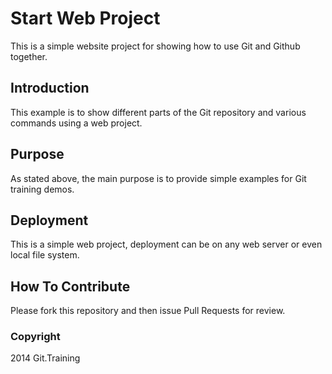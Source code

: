 # Start Web Project

This is a simple website project for 
showing how to use Git and Github together.

## Introduction

This example is to show different parts 
of the Git repository and various commands 
using a web project.

## Purpose

As stated above, the main purpose is to
provide simple examples for Git training
demos.

## Deployment

This is a simple web project, deployment
can be on any web server or even local
file system.

## How To Contribute

Please fork this repository and then issue Pull Requests for
review.

### Copyright

2014 Git.Training